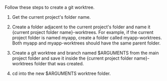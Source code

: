 Follow these steps to create a git worktree.

1. Get the current project's folder name.

2. Create a folder adjacent to the current project's folder and name it {current project folder name}-worktrees. For example, if the current project folder is named myapp, create a folder called myapp-worktrees. Both myapp and myapp-worktrees should have the same parent folder.

3. Create a git worktree and branch named $ARGUMENTS from the main project folder and save it inside the {current project folder name}-worktrees folder that was created.

4. cd into the new $ARGUMENTS worktree folder.
